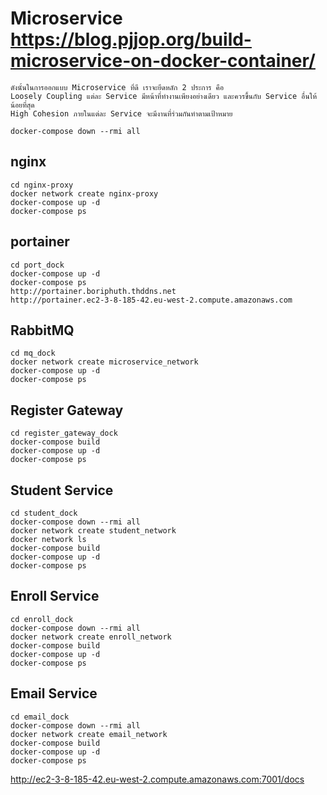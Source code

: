 # Microservice https://blog.pjjop.org/build-microservice-on-docker-container/
```
ดังนั้นในการออกแบบ Microservice ที่ดี เราจะยึดหลัก 2 ประการ คือ
Loosely Coupling แต่ละ Service มีหน้าที่ทำงานเพียงอย่างเดียว และควรขึ้นกับ Service อื่นให้น้อยที่สุด
High Cohesion ภายในแต่ละ Service จะมีงานที่ร่วมกันทำตามเป้าหมาย
```

```
docker-compose down --rmi all
```

## nginx
```
cd nginx-proxy
docker network create nginx-proxy
docker-compose up -d
docker-compose ps
```

## portainer
```
cd port_dock
docker-compose up -d
docker-compose ps
http://portainer.boriphuth.thddns.net
http://portainer.ec2-3-8-185-42.eu-west-2.compute.amazonaws.com
```

## RabbitMQ
```
cd mq_dock
docker network create microservice_network
docker-compose up -d
docker-compose ps
```

## Register Gateway
```
cd register_gateway_dock
docker-compose build
docker-compose up -d
docker-compose ps
```
## Student Service
```
cd student_dock
docker-compose down --rmi all
docker network create student_network
docker network ls
docker-compose build
docker-compose up -d
docker-compose ps
```

## Enroll Service
```
cd enroll_dock
docker-compose down --rmi all
docker network create enroll_network
docker-compose build
docker-compose up -d
docker-compose ps
```

## Email Service
```
cd email_dock
docker-compose down --rmi all
docker network create email_network
docker-compose build
docker-compose up -d
docker-compose ps

```

http://ec2-3-8-185-42.eu-west-2.compute.amazonaws.com:7001/docs